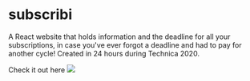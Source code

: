 # subscribi
A React website that holds information and the deadline for all your subscriptions, in case you've ever forgot a deadline and had to pay for another cycle!
Created  in 24 hours during Technica 2020.

Check it out here
![](https://cheymonty.github.io/subscribi)
